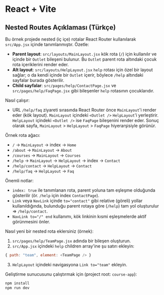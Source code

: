 # React + Vite

## Nested Routes Açıklaması (Türkçe)

Bu örnek projede nested (iç içe) rotalar React Router kullanılarak `src/App.jsx` içinde tanımlanmıştır. Özetle:

- **Parent layout**: `src/layouts/MainLayout.jsx` kök rota (`/`) için kullanılır ve içinde bir `Outlet` bileşeni bulunur. Bu `Outlet` parent rota altındaki çocuk rota içeriklerini render eder.
- **Alt layout**: `src/layouts/HelpLayout.jsx` `help` rotası için özel bir layout sağlar; o da kendi içinde bir `Outlet` içerir, böylece `/help` altındaki sayfalar burada gösterilir.
- **Child sayfalar**: `src/pages/help/ContactPage.jsx` ve `src/pages/help/FaqPage.jsx` gibi bileşenler `help` rotasının çocuklarıdır.

Nasıl çalışır:

- URL `/help/faq` ziyareti sırasında React Router önce `MainLayout`'i render eder (kök layout). `MainLayout` içindeki `<Outlet />` `HelpLayout`'i yerleştirir. `HelpLayout` içindeki `<Outlet />` ise `FaqPage` bileşenini render eder. Sonuç olarak sayfa, `MainLayout` > `HelpLayout` > `FaqPage` hiyerarşisiyle görünür.

Örnek rota ağacı:

- `/` -> `MainLayout` -> index -> `Home`
- `/about` -> `MainLayout` -> `About`
- `/courses` -> `MainLayout` -> `Courses`
- `/help` -> `MainLayout` -> `HelpLayout` -> index -> `Contact`
- `/help/contact` -> `HelpLayout` -> `Contact`
- `/help/faq` -> `HelpLayout` -> `Faq`

Önemli notlar:

- `index: true` ile tanımlanan rota, parent yoluna tam eşleşme olduğunda gösterilir (ör. `/help` için index `ContactPage`).
- `Link` veya `NavLink` içinde `to="contact"` gibi relative (göreli) yollar kullanıldığında, bulunduğu parent rotaya göre (`/help`) tam yol oluşturulur => `/help/contact`.
- `NavLink to="/" end` kullanımı, kök linkinin kısmi eşleşmelerde aktif görünmesini önler.

Nasıl yeni bir nested rota eklersiniz (örnek):

1. `src/pages/help/TeamPage.jsx` adında bir bileşen oluşturun.
2. `src/App.jsx` içindeki `help` children array'ine şu satırı ekleyin:

```js
{ path: "team", element: <TeamPage /> }
```

3. `HelpLayout` içindeki navigasyona `Link to="team"` ekleyin.

Geliştirme sunucusunu çalıştırmak için (project root: `course-app`):

```bash
npm install
npm run dev
```

